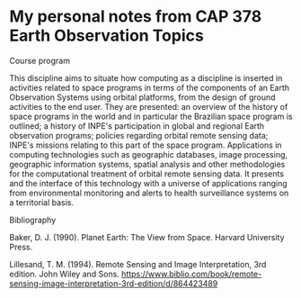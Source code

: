 # My personal notes from CAP 378 Earth Observation Topics


Course program

This discipline aims to situate how computing as a discipline is inserted in activities related to space programs in terms of the components of an Earth Observation Systems using orbital platforms, from the design of ground activities to the end user. They are presented: an overview of the history of space programs in the world and in particular the Brazilian space program is outlined; a history of INPE's participation in global and regional Earth observation programs; policies regarding orbital remote sensing data; INPE's missions relating to this part of the space program. Applications in computing technologies such as geographic databases, image processing, geographic information systems, spatial analysis and other methodologies for the computational treatment of orbital remote sensing data. It presents and the interface of this technology with a universe of applications ranging from environmental monitoring and alerts to health surveillance systems on a territorial basis.


Bibliography

Baker, D. J. (1990). Planet Earth: The View from Space. Harvard University Press.

Lillesand, T. M. (1994). Remote Sensing and Image Interpretation, 3rd edition. John Wiley and Sons. https://www.biblio.com/book/remote-sensing-image-interpretation-3rd-edition/d/864423489
